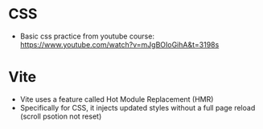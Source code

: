 # CSS
- Basic css practice from youtube course: https://www.youtube.com/watch?v=mJgBOIoGihA&t=3198s
# Vite
- Vite uses a feature called Hot Module Replacement (HMR)
- Specifically for CSS, it injects updated styles without a full page reload (scroll psotion not reset)
